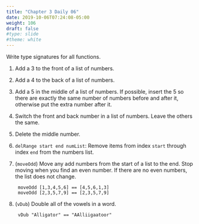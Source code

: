 ```yaml
---
title: "Chapter 3 Daily 06"
date: 2019-10-06T07:24:08-05:00
weight: 106
draft: false
#type: slide
#theme: white
---
```

Write type signatures for all functions.

1. Add a 3 to the front of a list of numbers.
2. Add a 4 to the back of a list of numbers.
3. Add a 5 in the middle of a list of numbers. If possible, insert the
   5 so there are exactly the same number of numbers before and after
   it, otherwise put the extra number after it. 
4. Switch the front and back number in a list of numbers. Leave the
   others the same.
5. Delete the middle number.
6. `delRange start end numList`: Remove items from index `start`
   through index `end` from the numbers list.
7. (`moveOdd`) Move any add numbers from the start of a list to the end. Stop
   moving when you find an even number. If there are no even numbers,
   the list does not change.
   
		moveOdd [1,3,4,5,6] == [4,5,6,1,3]
		moveOdd [2,3,5,7,9] == [2,3,5,7,9]
8. (`vDub`) Double all of the vowels in a word.

		vDub "Alligator" == "AAlliigaatoor"

